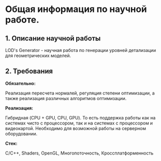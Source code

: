 # Общая информация по научной работе.
## 1. Описание научной работы
LOD's Generator - научная работа по генерации уровней детализации
для геометрических моделей. 
## 2. Требования
<p> <b> Обязательно: </b> </p>
 Реализация пересчета нормалей, регуляция степени оптимизации, а также реализация различных алгоритмов оптимизации.<br>

<p> <b> Реализация: </b> </p>
 Гибридная (CPU + GPU, CPU, GPU). То есть поддержка работы как на системах чисто с процессором, так и на системах с процессором и видеокартой. Необходимо для возможной работы на серверном оборудовании. <br>

<p> <b> Стек: </b> </p> 
С/С++, Shaders, OpenGL, Многопоточность, Кроссплатформенность
